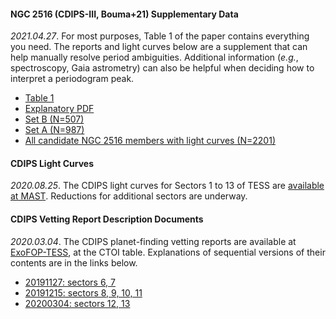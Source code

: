 #### NGC 2516 (CDIPS-III, Bouma+21) Supplementary Data

_2021.04.27_.
For most purposes, Table 1 of the paper contains everything you need. The
reports and light curves below are a supplement that can help manually resolve
period ambiguities. Additional information (_e.g._, spectroscopy, Gaia
astrometry) can also be helpful when deciding how to interpret a periodogram
peak.

* [Table 1](https://www.dropbox.com/s/97qpy2bxbxejsqs/table1.csv?dl=0)
* [Explanatory PDF](https://www.dropbox.com/s/bp2weiklfgqhow4/EXAMPLE.pdf?dl=0)
* [Set B (N=507)](https://www.dropbox.com/sh/umltoz1s0l28rkm/AAB98YESHe_6puafDs_rnKy4a?dl=0)
* [Set A (N=987)](https://www.dropbox.com/sh/3q1af4tfmhz23ix/AAAevr_BvV3FtSDM9Rc0WTkea?dl=0)
* [All candidate NGC 2516 members with light curves (N=2201)](https://www.dropbox.com/sh/5untzjtjf9x7kml/AACRPee7FXN-bXU7YmVz6aE3a?dl=0)

#### CDIPS Light Curves

_2020.08.25_.
The CDIPS light curves for Sectors 1 to 13 of TESS are [available at
MAST](https://archive.stsci.edu/hlsp/cdips).
Reductions for additional sectors are underway.


#### CDIPS Vetting Report Description Documents

_2020.03.04_.
The CDIPS planet-finding vetting reports are available at
[ExoFOP-TESS](https://exofop.ipac.caltech.edu/tess/), at the CTOI table.
Explanations of sequential versions of their contents are in the links below.

* [20191127: sectors 6, 7](/cdips_documentation/20191127_vetting_report_description_document.pdf)
* [20191215: sectors 8, 9, 10, 11](/cdips_documentation/20191215_vetting_report_description_document.pdf)
* [20200304: sectors 12, 13](/cdips_documentation/20200304_vetting_report_description_document.pdf)
